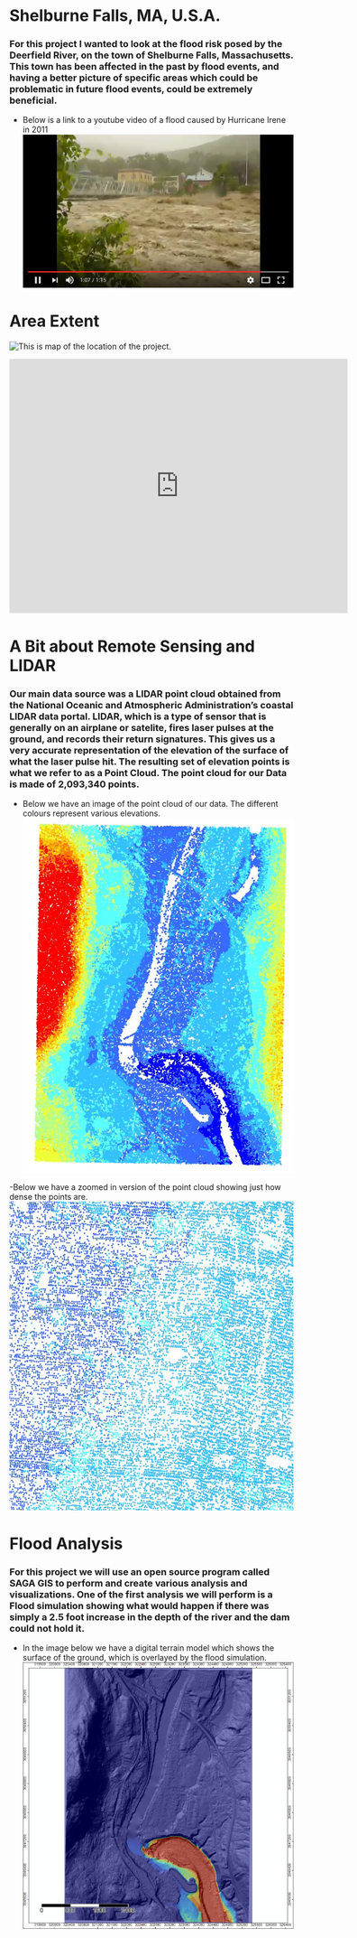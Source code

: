 # Shelburne Falls, MA, U.S.A.
### For this project I wanted to look at the flood risk posed by the Deerfield River, on the town of Shelburne Falls, Massachusetts. This town has been affected in the past by flood events, and having a better picture of specific areas which could be problematic in future flood events, could be extremely beneficial. 
- Below is a link to a youtube video of a flood caused by Hurricane Irene in 2011
[![Youtube Video of a 2011 Flood](Video_scn_sht.png)](https://youtu.be/-YuQWLGA870)


# Area Extent
![This is map of the location of the project.](insetmap.png)

<iframe src="https://www.google.com/maps/embed?pb=!1m18!1m12!1m3!1d34450.709801822435!2d-72.73809975498386!3d42.60377159477566!2m3!1f0!2f0!3f0!3m2!1i1024!2i768!4f13.1!3m3!1m2!1s0x89e0d7bfd0c8bfb5%3A0xbf75623f5b5a9f70!2sShelburne+Falls%2C+MA+01370!5e1!3m2!1sen!2sus!4v1487430057538" width="600" height="450" frameborder="0" style="border:0" allowfullscreen></iframe>





# A Bit about Remote Sensing and LIDAR
### Our main data source was a LIDAR point cloud obtained from the National Oceanic and Atmospheric Administration’s coastal LIDAR data portal. LIDAR, which is a type of sensor that is generally on an airplane or satelite, fires laser pulses at the ground, and records their return signatures. This gives us a very accurate representation of the elevation of the surface of what the laser pulse hit. The resulting set of elevation points is what we refer to as a Point Cloud. The point cloud for our Data is made of 2,093,340 points. 


- Below we have an image of the point cloud of our data. The different colours represent various elevations. 
![PointCloud](Point_Cloud_1.JPG)

-Below we have a zoomed in version of the point cloud showing just how dense the points are. 
![PointCloudZoom](Point_Cloud_zoom.JPG)

# Flood Analysis
### For this project we will use an open source program called SAGA GIS to perform and create various analysis and visualizations. One of the first analysis we will perform is a Flood simulation showing what would happen if there was simply a 2.5 foot increase in the depth of the river and the dam could not hold it. 

- In the image below we have a digital terrain model which shows the surface of the ground, which is overlayed by the flood simulation. 
 ![FloodSim](dem_hillshade_dam_flood.png)
